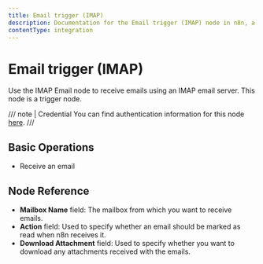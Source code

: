 ```yaml
---
title: Email trigger (IMAP)
description: Documentation for the Email trigger (IMAP) node in n8n, a workflow automation platform. Includes guidance on usage, and links to examples.
contentType: integration
---
```


# Email trigger (IMAP)

Use the IMAP Email node to receive emails using an IMAP email server. This node is a trigger node.

/// note | Credential
You can find authentication information for this node [here](/integrations/builtin/credentials/imap/).
///

## Basic Operations

- Receive an email

## Node Reference

- **Mailbox Name** field: The mailbox from which you want to receive emails.
- **Action** field: Used to specify whether an email should be marked as read when n8n receives it.
- **Download Attachment** field: Used to specify whether you want to download any attachments received with the emails.

